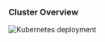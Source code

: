 ### Cluster Overview

![Kubernetes deployment](https://raw.githubusercontent.com/revue-org/revue/main/docs/website/docs/report/img/kubernetes-deployment.png)
